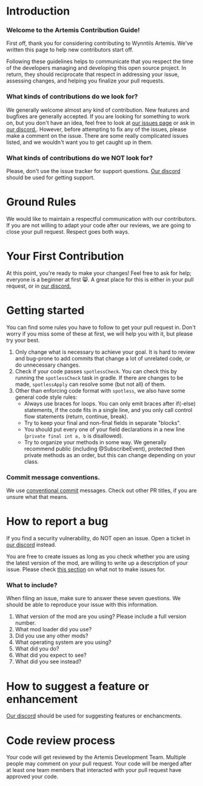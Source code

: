 # Introduction

### Welcome to the Artemis Contribution Guide!

First off, thank you for considering contributing to Wynntils Artemis. We've written this page to help new contributors start off.

Following these guidelines helps to communicate that you respect the time of the developers managing and developing this open source project. In return, they should reciprocate that respect in addressing your issue, assessing changes, and helping you finalize your pull requests.

### What kinds of contributions do we look for?

We generally welcome almost any kind of contribution. New features and bugfixes are generally accepted. If you are looking for something to work on, but you don't have an idea, feel free to look at [our issues page](https://github.com/Wynntils/Artemis/issues) or ask in [our discord.](https://discord.gg/wynntils). However, before attempting to fix any of the issues, please make a comment on the issue. There are some really complicated issues listed, and we wouldn't want you to get caught up in them.

### What kinds of contributions do we NOT look for?

Please, don't use the issue tracker for support questions. [Our discord](https://discord.gg/wynntils) should be used for getting support.

# Ground Rules

We would like to maintain a respectful communication with our contributors. If you are not willing to adapt your code after our reviews, we are going to close your pull request. Respect goes both ways.

# Your First Contribution

At this point, you're ready to make your changes! Feel free to ask for help; everyone is a beginner at first :smile_cat:. A great place for this is either in your pull request, or in [our discord.](https://discord.gg/wynntils)

# Getting started

You can find some rules you have to follow to get your pull request in. Don't worry if you miss some of these at first, we will help you with it, but please try your best.

1. Only change what is necessary to achieve your goal. It is hard to review and bug-prone to add commits that change a lot of unrelated code, or do unnecessary changes.
2. Check if your code passes `spotlessCheck`. You can check this by running the `spotlessCheck` task in gradle. If there are changes to be made, `spotlessApply` can resolve some (but not all) of them.
3. Other than enforcing code format with `spotless`, we also have some general code style rules:
    * Always use braces for loops. You can only emit braces after if(-else) statements, if the code fits in a single line, and you only call control flow statements (return, continue, break).
    * Try to keep your final and non-final fields in separate "blocks".
    * You should put every one of your field declarations in a new line (`private final int a, b` is disallowed).
    * Try to organize your methods in some way. We generally recommend public (including @SubscribeEvent), protected then private methods as an order, but this can change depending on your class.

### Commit message conventions.
We use [conventional commit](https://www.conventionalcommits.org/en/v1.0.0/) messages. Check out other PR titles, if you are unsure what that means.

# How to report a bug

If you find a security vulnerability, do NOT open an issue. Open a ticket in [our discord](https://discord.gg/wynntils) instead.

You are free to create issues as long as you check whether you are using the latest version of the mod, are willing to write up a description of your issue. Please check [this section](#what-kinds-of-contributions-do-we-not-look-for) on what not to make issues for.

### What to include?

When filing an issue, make sure to answer these seven questions. We should be able to reproduce your issue with this information.

1. What version of the mod are you using? Please include a full version number.
2. What mod loader did you use?
3. Did you use any other mods?
2. What operating system are you using?
3. What did you do?
4. What did you expect to see?
5. What did you see instead?

# How to suggest a feature or enhancement

[Our discord](https://discord.gg/wynntils) should be used for suggesting features or enchancments.

# Code review process

Your code will get reviewed by the Artemis Development Team. Multiple people may comment on your pull request. Your code will be merged after at least one team members that interacted with your pull request have approved your code.
